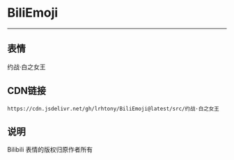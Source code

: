 
# BiliEmoji
---
## 表情
约战·白之女王
## CDN链接
```
https://cdn.jsdelivr.net/gh/lrhtony/BiliEmoji@latest/src/约战·白之女王
```
## 说明
Bilibili 表情的版权归原作者所有
